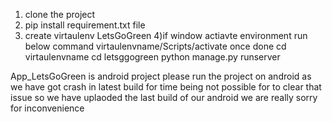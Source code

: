 1) clone the project 
2)  pip install requirement.txt file
3) create virtaulenv LetsGoGreen 
4)if window actiavte environment run below command
virtaulenvname/Scripts/activate
once done
cd virtaulenvname
cd letsggogreen 
python manage.py runserver 




App_LetsGoGreen is android project please run the project on android as we  have got crash  in latest build  for time being not possible for to clear that issue so we have uplaoded the last build of our android we are really sorry for inconvenience 
